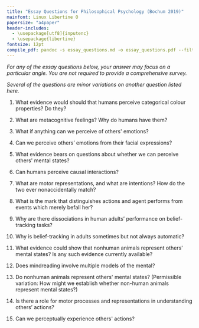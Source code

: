 ```yaml
---
title: "Essay Questions for Philosophical Psychology (Bochum 2019)"
mainfont: Linux Libertine O
papersize: "a4paper"
header-includes:
  - \usepackage[utf8]{inputenc}
  - \usepackage{libertine}
fontsize: 12pt
compile_pdf: pandoc -s essay_questions.md -o essay_questions.pdf --filter pandoc-citeproc  
---
```



*For any of the essay questions below, your answer may focus on a particular angle.  You are not required to provide a comprehensive survey.*

*Several of the questions are minor variations on another question listed here.*

1. What evidence would should that humans perceive categorical colour properties? Do they?

1. What are metacognitive feelings? Why do humans have them?

1. What if anything can we perceive of others' emotions? 

1. Can we perceive others’ emotions from their facial expressions?

1. What evidence bears on questions about whether we can perceive others' mental states?

1. Can humans perceive causal interactions?

1. What are motor representations, and what are intentions? How do the two ever nonaccidentally match?

1. What is the mark that distinguishes actions and agent performs from events which merely befall her?

1. Why are there dissociations in human adults’ performance on belief-tracking tasks? 

1. Why is belief-tracking in adults sometimes but not always automatic?

1. What evidence could show that nonhuman animals represent others' mental states?  Is any such evidence currently available?

1. Does mindreading involve multiple models of the mental?

1. Do nonhuman animals represent others' mental states? (Permissible variation: How might we establish whether non-human animals represent mental states?)

1. Is there a role for motor processes and representations in understanding others’ actions?

1. Can we perceptually experience others' actions?
